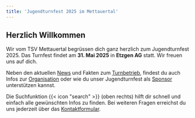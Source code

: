 ```yaml
---
title: 'Jugendturnfest 2025 im Mettauertal'
---
```


Herzlich Willkommen
-------------------

Wir vom TSV Mettauertal begrüssen dich ganz herzlich zum Jugendturnfest 2025.
Das Turnfest findet am **31. Mai 2025** in **Etzgen AG** statt.
Wir freuen uns auf dich.

Neben den aktuellen [News](/news) und Fakten zum [Turnbetrieb](/turnbetrieb),
findest du auch Infos zur [Organisation](/organisation)
oder wie du unser Jugendturnfest als [Sponsor](/sponsoring) unterstützen kannst.

Die Suchfunktion {{< icon "search" >}} (oben rechts) hilft dir schnell und einfach alle gewünschten Infos zu finden.
Bei weiteren Fragen erreichst du uns jederzeit über das [Kontaktformular](/contact).
